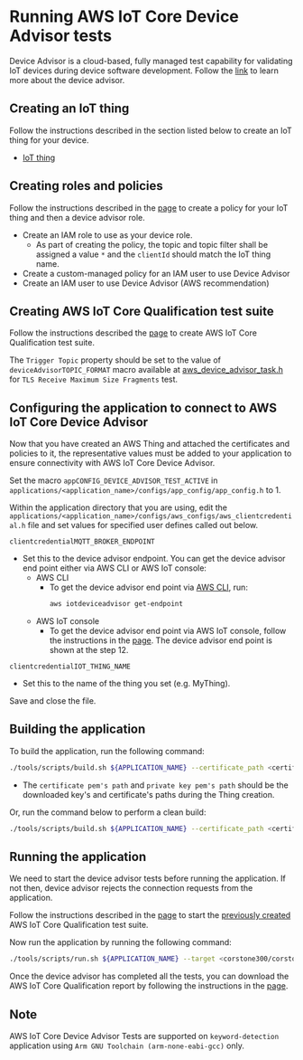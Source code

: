 # Running AWS IoT Core Device Advisor tests

Device Advisor is a cloud-based, fully managed test capability for validating
IoT devices during device software development. Follow the [link](https://docs.aws.amazon.com/iot/latest/developerguide/device-advisor.html)
to learn more about the device advisor.

## Creating an IoT thing

Follow the instructions described in the section listed below to create an IoT thing for your device.

* [IoT thing][creating-an-iot-thing-for-your-device]

## Creating roles and policies

Follow the instructions described in the [page](https://docs.aws.amazon.com/iot/latest/developerguide/device-advisor-setting-up.html#da-iam-role) to create a policy for your IoT thing and then a device advisor role.

* Create an IAM role to use as your device role.
  * As part of creating the policy, the topic and topic filter shall be assigned a value `*` and the `clientId` should match the IoT thing name.
* Create a custom-managed policy for an IAM user to use Device Advisor
* Create an IAM user to use Device Advisor (AWS recommendation)

## Creating AWS IoT Core Qualification test suite

Follow the instructions described the [page](https://docs.aws.amazon.com/iot/latest/developerguide/device-advisor-console-tutorial.html#device-advisor-console-create-suite)
to create AWS IoT Core Qualification test suite.

The `Trigger Topic` property should be set to the value of `deviceAdvisorTOPIC_FORMAT` macro available at [aws_device_advisor_task.h](../../../applications/helpers/device_advisor/inc/aws_device_advisor_task.h) for `TLS Receive Maximum Size Fragments` test.

## Configuring the application to connect to AWS IoT Core Device Advisor

Now that you have created an AWS Thing and attached the certificates and
policies to it, the representative values must be added to your application to
ensure connectivity with AWS IoT Core Device Advisor.

Set the macro `appCONFIG_DEVICE_ADVISOR_TEST_ACTIVE` in
`applications/<application_name>/configs/app_config/app_config.h` to 1.

Within the application directory that you are using, edit the
`applications/<application_name>/configs/aws_configs/aws_clientcredential.h` file and set values for specified
user defines called out below.

`clientcredentialMQTT_BROKER_ENDPOINT`

* Set this to the device advisor endpoint. You can get the device advisor end
  point either via AWS CLI or AWS IoT console:
  * AWS CLI
    * To get the device advisor end point via [AWS CLI](https://docs.aws.amazon.com/cli/latest/userguide/cli-chap-getting-started.html),
      run:
        ```bash
        aws iotdeviceadvisor get-endpoint
        ```
  * AWS IoT console
    * To get the device advisor end point via AWS IoT console, follow the
      instructions in the [page](https://docs.aws.amazon.com/iot/latest/developerguide/da-console-guide.html).
      The device advisor end point is shown at the step 12.

`clientcredentialIOT_THING_NAME`

* Set this to the name of the thing you set (e.g. MyThing).

Save and close the file.

## Building the application

To build the application, run the following command:

```bash
./tools/scripts/build.sh ${APPLICATION_NAME} --certificate_path <certificate pem's path> --private_key_path <private key pem's path> --target <corstone300/corstone310/corstone315/corstone320> --toolchain GNU --conn-stack <FREERTOS_PLUS_TCP/IOT_VSOCKET> --psa-crypto-implementation <TF-M/MBEDTLS>
```

* The `certificate pem's path` and `private key pem's path` should be the downloaded key's and certificate's paths during the Thing creation.

Or, run the command below to perform a clean build:

```bash
./tools/scripts/build.sh ${APPLICATION_NAME} --certificate_path <certificate pem's path> --private_key_path <private key pem's path> --target <corstone300/corstone310/corstone315/corstone320> --toolchain GNU --conn-stack <FREERTOS_PLUS_TCP/IOT_VSOCKET> --psa-crypto-implementation <TF-M/MBEDTLS> -c
```

## Running the application

We need to start the device advisor tests before running the application. If
not then, device advisor rejects the connection requests from the application.

Follow the instructions described in the [page](https://docs.aws.amazon.com/iot/latest/developerguide/device-advisor-console-tutorial.html#device-advisor-console-run-test-suite)
to start the [previously created](#creating-aws-iot-core-qualification-test-suite) AWS IoT Core Qualification test suite.

Now run the application by running the following command:

```bash
./tools/scripts/run.sh ${APPLICATION_NAME} --target <corstone300/corstone310/corstone315/corstone320>
```

Once the device advisor has completed all the tests, you can download the AWS
IoT Core Qualification report by following the instructions in the [page](https://docs.aws.amazon.com/iot/latest/developerguide/device-advisor-console-tutorial.html#device-advisor-console-qualification-report).

[creating-an-iot-thing-for-your-device]: ../aws_iot/setting_up_aws_connectivity.md#creating-an-iot-thing-for-your-device
[creating-a-policy-and-attach-it-to-your-certificate]: ../aws_iot/setting_up_aws_connectivity.md#creating-a-policy-and-attach-it-to-your-certificate

## Note
AWS IoT Core Device Advisor Tests are supported on `keyword-detection` application using `Arm GNU Toolchain (arm-none-eabi-gcc)` only.
